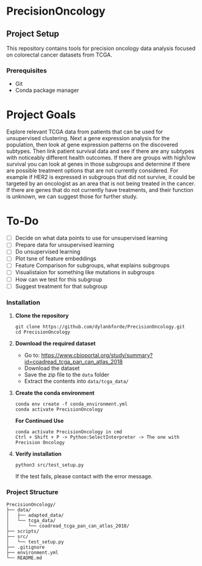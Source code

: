 # PrecisionOncology

## Project Setup

This repository contains tools for precision oncology data analysis focused on colorectal cancer datasets from TCGA.

### Prerequisites

- Git
- Conda package manager

# Project Goals
Explore relevant TCGA data from patients that can be used for unsupervised clustering. Next a gene expression analysis for the population, then look at gene expression patterns on the discovered subtypes.
Then link patient survival data and see if there are any subtypes with noticeably different health outcomes.
If there are groups with high/low survival you can look at genes in those subgroups and determine if there are possible treatment options that are not currently considered.
For example if HER2 is expressed in subgroups that did not survive, it could be targeted by an oncologist as an area that is not being treated in the cancer.
If there are genes that do not currently have treatments, and their function is unknown, we can suggest those for further study.

# To-Do
- [ ] Decide on what data points to use for unsupervised learning
- [ ] Prepare data for unsupervised learning
- [ ] Do unsupervised learning
- [ ] Plot tsne of feature embeddings
- [ ] Feature Comparison for subgroups, what explains subgroups
- [ ] Visualistaion for something like mutations in subgroups
- [ ] How can we test for this subgroup
- [ ] Suggest treatment for that subgroup

### Installation

1. **Clone the repository**
   ```
   git clone https://github.com/dylanbforde/PrecisionOncology.git
   cd PrecisionOncology
   ```

2. **Download the required dataset**
   - Go to: https://www.cbioportal.org/study/summary?id=coadread_tcga_pan_can_atlas_2018
   - Download the dataset
   - Save the zip file to the `data` folder
   - Extract the contents into `data/tcga_data/`

3. **Create the conda environment**
   ```
   conda env create -f conda_environment.yml
   conda activate PrecisionOncology
   ```

   **For Continued Use**
   ```
   conda activate PrecisionOncology in cmd
   Ctrl + Shift + P -> Python:SelectInterpreter -> The one with Precision Oncology
   ```

4. **Verify installation**
   ```
   python3 src/test_setup.py
   ```
   If the test fails, please contact with the error message.

### Project Structure

```
PrecisionOncology/
├── data/
│   ├── adapted_data/
│   └── tcga_data/
│       └── coadread_tcga_pan_can_atlas_2018/
├── scripts/
├── src/
│   └── test_setup.py
├── .gitignore
├── environment.yml
└── README.md
```
